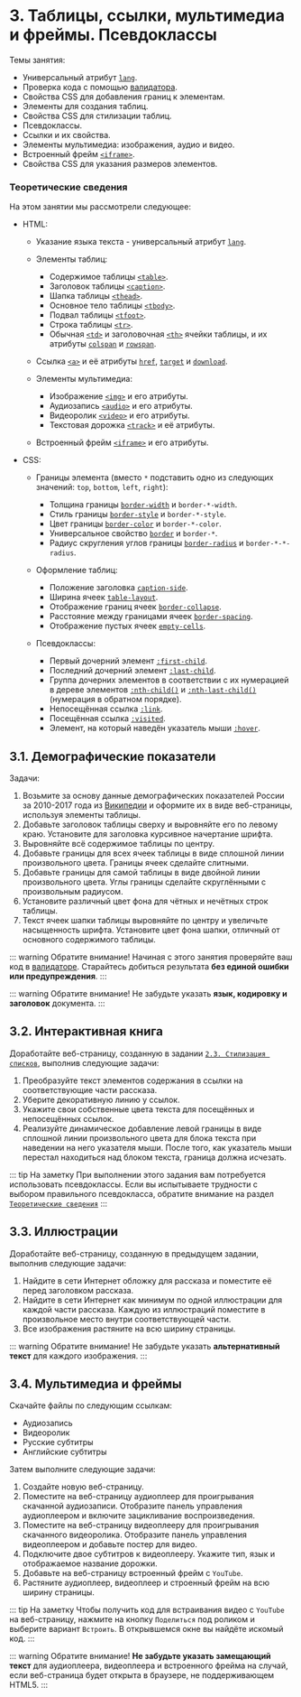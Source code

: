 # 3. Таблицы, ссылки, мультимедиа и фреймы. Псевдоклассы

Темы занятия:

- Универсальный атрибут [`lang`](https://webref.ru/html/attr/lang).
- Проверка кода с помощью [валидатора](https://validator.w3.org/).
- Свойства CSS для добавления границ к элементам.
- Элементы для создания таблиц.
- Свойства CSS для стилизации таблиц.
- Псевдоклассы.
- Ссылки и их свойства.
- Элементы мультимедиа: изображения, аудио и видео.
- Встроенный фрейм [`<iframe>`](https://webref.ru/html/iframe).
- Свойства CSS для указания размеров элементов.

### Теоретические сведения

На этом занятии мы рассмотрели следующее:

- HTML:

  - Указание языка текста - универсальный атрибут [`lang`](https://webref.ru/html/attr/lang).

  - Элементы таблиц:

    - Содержимое таблицы [`<table>`](https://webref.ru/html/table).
    - Заголовок таблицы [`<caption>`](https://webref.ru/html/caption).
    - Шапка таблицы [`<thead>`](https://webref.ru/html/thead).
    - Основное тело таблицы [`<tbody>`](https://webref.ru/html/tbody).
    - Подвал таблицы [`<tfoot>`](https://webref.ru/html/tfoot).
    - Строка таблицы [`<tr>`](https://webref.ru/html/tr).
    - Обычная [`<td>`](https://webref.ru/html/td) и заголовочная [`<th>`](https://webref.ru/html/th) ячейки таблицы, и их атрибуты [`colspan`](https://webref.ru/html/td/colspan) и [`rowspan`](https://webref.ru/html/td/rowspan).

  - Ссылка [`<a>`](https://webref.ru/html/a) и её атрибуты [`href`](https://webref.ru/html/a/href), [`target`](https://webref.ru/html/a/target) и [`download`](https://webref.ru/html/a/download).

  - Элементы мультимедиа:

    - Изображение [`<img>`](https://webref.ru/html/img) и его атрибуты.
    - Аудиозапись [`<audio>`](https://webref.ru/html/audio) и его атрибуты.
    - Видеоролик [`<video>`](https://webref.ru/html/video) и его атрибуты.
    - Текстовая дорожка [`<track>`](https://webref.ru/html/track) и её атрибуты.

  - Встроенный фрейм [`<iframe>`](https://webref.ru/html/iframe) и его атрибуты.

- CSS:

  - Границы элемента (вместо `*` подставить одно из следующих значений: `top`, `bottom`, `left`, `right`):

    - Толщина границы [`border-width`](https://webref.ru/css/border-width) и `border-*-width`.
    - Стиль границы [`border-style`](https://webref.ru/css/border-style) и `border-*-style`.
    - Цвет границы [`border-color`](https://webref.ru/css/border-color) и `border-*-color`.
    - Универсальное свойство [`border`](https://webref.ru/css/border) и `border-*`.
    - Радиус скругления углов границы [`border-radius`](https://webref.ru/css/border-radius) и `border-*-*-radius`.

  - Оформление таблиц:

    - Положение заголовка [`caption-side`](https://webref.ru/css/caption-side).
    - Ширина ячеек [`table-layout`](https://webref.ru/css/table-layout).
    - Отображение границ ячеек [`border-collapse`](https://webref.ru/css/border-collapse).
    - Расстояние между границами ячеек [`border-spacing`](https://webref.ru/css/border-spacing).
    - Отображение пустых ячеек [`empty-cells`](https://webref.ru/css/empty-cells).

  - Псевдоклассы:

    - Первый дочерний элемент [`:first-child`](https://webref.ru/css/first-child).
    - Последний дочерний элемент [`:last-child`](https://webref.ru/css/last-child).
    - Группа дочерних элементов в соответствии с их нумерацией в дереве элементов [`:nth-child()`](https://webref.ru/css/nth-child) и [`:nth-last-child()`](https://webref.ru/css/nth-last-child) (нумерация в обратном порядке).
    - Непосещённая ссылка [`:link`](https://webref.ru/css/link).
    - Посещённая ссылка [`:visited`](https://webref.ru/css/visited).
    - Элемент, на который наведён указатель мыши [`:hover`](https://webref.ru/css/hover).

## 3.1. Демографические показатели

Задачи:

1. Возьмите за основу данные демографических показателей России за 2010-2017 года из [Википедии](https://ru.wikipedia.org/wiki/Население_России#Российская_Федерация) и оформите их в виде веб-страницы, используя элементы таблицы.
2. Добавьте заголовок таблицы сверху и выровняйте его по левому краю. Установите для заголовка курсивное начертание шрифта.
3. Выровняйте всё содержимое таблицы по центру.
4. Добавьте границы для всех ячеек таблицы в виде сплошной линии произвольного цвета. Границы ячеек сделайте слитными.
5. Добавьте границы для самой таблицы в виде двойной линии произвольного цвета. Углы границы сделайте скруглёнными с произвольным радиусом.
6. Установите различный цвет фона для чётных и нечётных строк таблицы.
7. Текст ячеек шапки таблицы выровняйте по центру и увеличьте насыщенность шрифта. Установите цвет фона шапки, отличный от основного содержимого таблицы.

::: warning Обратите внимание!
Начиная с этого занятия проверяйте ваш код в [валидаторе](https://validator.w3.org/). Старайтесь добиться результата **без единой ошибки или предупреждения**.
:::

::: warning Обратите внимание!
Не забудьте указать **язык, кодировку и заголовок** документа.
:::

## 3.2. Интерактивная книга

Доработайте веб-страницу, созданную в задании [`2.3. Стилизация списков`](../../practice/02/#_2-3-стиnизация-списков), выполнив следующие задачи:

1. Преобразуйте текст элементов содержания в ссылки на соответствующие части рассказа.
2. Уберите декоративную линию у ссылок.
3. Укажите свои собственные цвета текста для посещённых и непосещённых ссылок.
4. Реализуйте динамическое добавление левой границы в виде сплошной линии произвольного цвета для блока текста при наведении на него указателя мыши. После того, как указатель мыши перестал находиться над блоком текста, граница должна исчезать.

::: tip На заметку
При выполнении этого задания вам потребуется использовать псевдоклассы. Если вы испытываете трудности с выбором правильного псевдокласса, обратите внимание на раздел [`Теоретические сведения`](../../practice/02/#теоретические-сведения)
:::

## 3.3. Иллюстрации

Доработайте веб-страницу, созданную в предыдущем задании, выполнив следующие задачи:

1. Найдите в сети Интернет обложку для рассказа и поместите её перед заголовком рассказа.
2. Найдите в сети Интернет как минимум по одной иллюстрации для каждой части рассказа. Каждую из иллюстраций поместите в произвольное место внутри соответствующей части.
3. Все изображения растяните на всю ширину страницы.

::: warning Обратите внимание!
Не забудьте указать **альтернативный текст** для каждого изображения.
:::

## 3.4. Мультимедиа и фреймы

Скачайте файлы по следующим ссылкам:

- <a :href="$withBase('/assets/audio.mp3')" download>Аудиозапись</a>
- <a :href="$withBase('/assets/video.mp4')" download>Видеоролик</a>
- <a :href="$withBase('/assets/subtitles.ru.vtt')" download>Русские субтитры</a>
- <a :href="$withBase('/assets/subtitles.en.vtt')" download>Английские субтитры</a>

Затем выполните следующие задачи:

1. Создайте новую веб-страницу.
2. Поместите на веб-страницу аудиоплеер для проигрывания скачанной аудиозаписи. Отобразите панель управления аудиоплеером и включите зацикливание воспроизведения.
3. Поместите на веб-страницу видеоплееру для проигрывания скачанного видеоролика. Отобразите панель управления видеоплеером и добавьте постер для видео.
4. Подключите двое субтитров к видеоплееру. Укажите тип, язык и отображаемое название дорожки.
5. Добавьте на веб-страницу встроенный фрейм с `YouTube`.
6. Растяните аудиоплеер, видеоплеер и строенный фрейм на всю ширину страницы.

::: tip На заметку
Чтобы получить код для встраивания видео с `YouTube` на веб-страницу, нажмите на кнопку `Поделиться` под роликом и выберите вариант `Встроить`. В открывшемся окне вы найдёте искомый код.
:::

::: warning Обратите внимание!
**Не забудьте указать замещающий текст** для аудиоплеера, видеоплеера и встроенного фрейма на случай, если веб-страница будет открыта в браузере, не поддерживающем HTML5.
:::